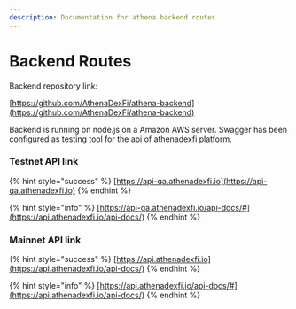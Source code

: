 ```yaml
---
description: Documentation for athena backend routes
---
```


# Backend Routes

Backend repository link:

[https://github.com/AthenaDexFi/athena-backend](https://github.com/AthenaDexFi/athena-backend)

Backend is running on node.js on a Amazon AWS server. Swagger has been configured as testing tool for the api of athenadexfi platform.&#x20;

### Testnet API link

{% hint style="success" %}
[https://api-qa.athenadexfi.io](https://api-qa.athenadexfi.io)
{% endhint %}

{% hint style="info" %}
[https://api-qa.athenadexfi.io/api-docs/#](https://api.athenadexfi.io/api-docs/)
{% endhint %}



### Mainnet API link

{% hint style="success" %}
[https://api.athenadexfi.io](https://api.athenadexfi.io/api-docs/)
{% endhint %}

{% hint style="info" %}
[https://api.athenadexfi.io/api-docs/#](https://api.athenadexfi.io/api-docs/)
{% endhint %}
